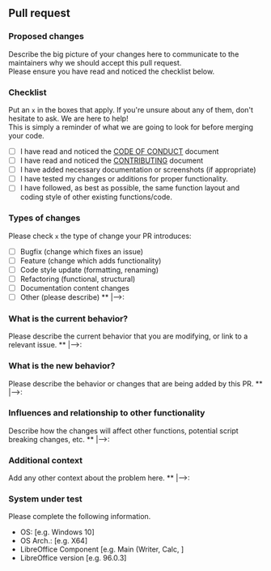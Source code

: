 ## Pull request

### Proposed changes

Describe the big picture of your changes here to communicate to the maintainers why we should accept this pull request.<br>
Please ensure you have read and noticed the checklist below.

### Checklist

Put an `x` in the boxes that apply. If you're unsure about any of them, don't hesitate to ask. We are here to help!<br>
This is simply a reminder of what we are going to look for before merging your code.

- [ ] I have read and noticed the [CODE OF CONDUCT](https://github.com/mlipok/Au3LibreOffice/tree/main/Contribution_Docs/CODE_OF_CONDUCT.md) document
- [ ] I have read and noticed the [CONTRIBUTING](https://github.com/mlipok/Au3LibreOffice/tree/main/Contribution_Docs/CONTRIBUTING.md) document
- [ ] I have added necessary documentation or screenshots (if appropriate)
- [ ] I have tested my changes or additions for proper functionality.
- [ ] I have followed, as best as possible, the same function layout and coding style of other existing functions/code.

### Types of changes

Please check `x` the type of change your PR introduces:

- [ ] Bugfix (change which fixes an issue)
- [ ] Feature (change which adds functionality)
- [ ] Code style update (formatting, renaming)
- [ ] Refactoring (functional, structural)
- [ ] Documentation content changes
- [ ] Other (please describe)
**	|-->:

### What is the current behavior?

Please describe the current behavior that you are modifying, or link to a relevant issue.
**	|-->:

### What is the new behavior?

Please describe the behavior or changes that are being added by this PR.
**	|-->:

### Influences and relationship to other functionality

Describe how the changes will affect other functions, potential script breaking changes, etc.
**	|-->:

### Additional context

Add any other context about the problem here.
**	|-->:

### System under test

Please complete the following information.

- OS: [e.g. Windows 10]
- OS Arch.: [e.g. X64]
- LibreOffice Component [e.g. Main (Writer, Calc, ]
- LibreOffice version [e.g. 96.0.3]

